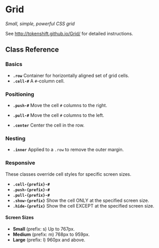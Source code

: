 # Grid

*Small, simple, powerful CSS grid*

See http://tokenshift.github.io/Grid/ for detailed instructions.

## Class Reference

### Basics

* **`.row`**
  Container for horizontally aligned set of grid cells.
* **`.cell-#`**
  A `#`-column cell.

### Positioning

* **`.push-#`**
  Move the cell `#` columns to the right.

* **`.pull-#`**
  Move the cell `#` columns to the left.
* **`.center`**
  Center the cell in the row.

### Nesting

* **`.inner`**
  Applied to a `.row` to remove the outer margin.

### Responsive

These classes override cell styles for specific screen sizes.

* **`.cell-{prefix}-#`**
* **`.push-{prefix}-#`**
* **`.pull-{prefix}-#`**
* **`.show-{prefix}`**
  Show the cell ONLY at the specified screen size.
* **`.hide-{prefix}`**
  Show the cell EXCEPT at the specified screen size.

#### Screen Sizes

* **Small** (prefix: s)
  Up to 767px.
* **Medium** (prefix: m)
  768px to 959px.
* **Large** (prefix: l)
  960px and above.
